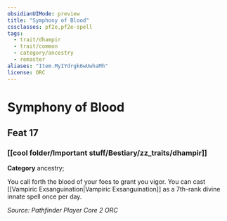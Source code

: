 ```yaml
---
obsidianUIMode: preview
title: "Symphony of Blood"
cssclasses: pf2e,pf2e-spell
tags:
  - trait/dhampir
  - trait/common
  - category/ancestry
  - remaster
aliases: "Item.MyIYdrgk6wUwhaMh"
license: ORC
---
```

# Symphony of Blood
## Feat 17
### [[cool folder/Important stuff/Bestiary/zz_traits/dhampir]]

**Category** ancestry; 




You call forth the blood of your foes to grant you vigor. You can cast [[Vampiric Exsanguination|Vampiric Exsanguination]] as a 7th-rank divine innate spell once per day.

*Source: Pathfinder Player Core 2*
*ORC*